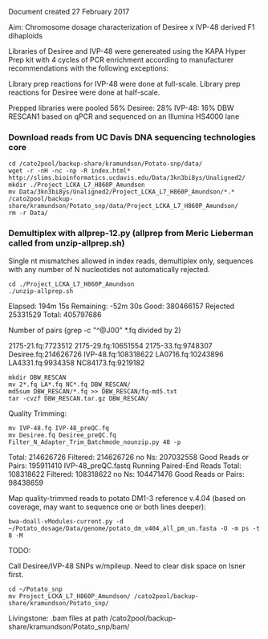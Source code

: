 Document created 27 February 2017

Aim: Chromosome dosage characterization of Desiree x IVP-48 derived F1 dihaploids

Libraries of Desiree and IVP-48 were genereated using the KAPA Hyper Prep kit with 4 cycles of PCR enrichment according to manufacturer recommendations
with the following exceptions:

Library prep reactions for IVP-48 were done at full-scale.
Library prep reactions for Desiree were done at half-scale.

Prepped libraries were pooled 56% Desiree: 28% IVP-48: 16% DBW RESCAN1 based on qPCR and sequenced on an Illumina HS4000 lane  

### Download reads from UC Davis DNA sequencing technologies core

```
cd /cato2pool/backup-share/kramundson/Potato-snp/data/
wget -r -nH -nc -np -R index.html* http://slims.bioinformatics.ucdavis.edu/Data/3kn3bi8ys/Unaligned2/
mkdir ./Project_LCKA_L7_H860P_Amundson
mv Data/3kn3bi8ys/Unaligned2/Project_LCKA_L7_H860P_Amundson/*.* /cato2pool/backup-share/kramundson/Potato_snp/data/Project_LCKA_L7_H860P_Amundson/
rm -r Data/
```

### Demultiplex with allprep-12.py (allprep from Meric Lieberman called from unzip-allprep.sh)
Single nt mismatches allowed in index reads, demultiplex only, sequences with any number of N nucleotides not automatically rejected.

```
cd ./Project_LCKA_L7_H860P_Amundson
./unzip-allprep.sh
```

Elapsed: 194m 15s Remaining: -52m 30s Good: 380466157 Rejected 25331529 Total: 405797686

Number of pairs (grep -c "^@J00" *.fq divided by 2)

2175-21.fq:7723512
2175-29.fq:10651554
2175-33.fq:9748307
Desiree.fq:214626726
IVP-48.fq:108318622
LA0716.fq:10243896
LA4331.fq:9934358
NC84173.fq:9219182

```
mkdir DBW_RESCAN
mv 2*.fq LA*.fq NC*.fq DBW_RESCAN/
md5sum DBW_RESCAN/*.fq >> DBW_RESCAN/fq-md5.txt
tar -cvzf DBW_RESCAN.tar.gz DBW_RESCAN/
```

Quality Trimming:

```
mv IVP-48.fq IVP-48_preQC.fq
mv Desiree.fq Desiree_preQC.fq
Filter_N_Adapter_Trim_Batchmode_nounzip.py 40 -p
```

Total:
214626726
Filtered:
214626726
no Ns:
207032558
Good Reads or Pairs:
195911410
IVP-48_preQC.fastq
Running Paired-End Reads
Total:
108318622
Filtered:
108318622
no Ns:
104471476
Good Reads or Pairs:
98438659

Map quality-trimmed reads to potato DM1-3 reference v.4.04 (based on coverage, may want to sequence one or both lines deeper):

```
bwa-doall-vModules-current.py -d ~/Potato_dosage/Data/genome/potato_dm_v404_all_pm_un.fasta -O -m ps -t 8 -M
```

TODO:

Call Desiree/IVP-48 SNPs w/mpileup. Need to clear disk space on Isner first.

```
cd ~/Potato_snp
mv Project_LCKA_L7_H860P_Amundson/ /cato2pool/backup-share/kramundson/Potato_snp/
```

Livingstone: .bam files at path /cato2pool/backup-share/kramundson/Potato_snp/bam/
